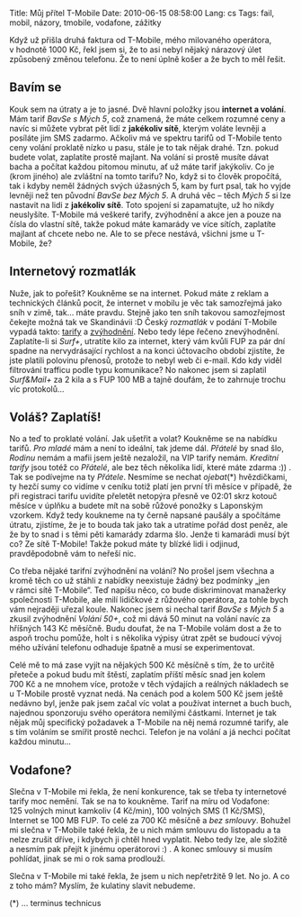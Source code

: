 Title: Můj přítel T-Mobile
Date: 2010-06-15 08:58:00
Lang: cs
Tags: fail, mobil, názory, tmobile, vodafone, zážitky

Když už přišla druhá faktura od T-Mobile, mého milovaného operátora, v hodnotě 1000 Kč, řekl jsem si, že to asi nebyl nějaký nárazový úlet způsobený změnou telefonu. Že to není úplně košer a že bych to měl řešit.

## Bavím se

Kouk sem na útraty a je to jasné. Dvě hlavní položky jsou **internet a volání**. Mám tarif *BavSe s Mých 5*, což znamená, že máte celkem rozumné ceny a navíc si můžete vybrat pět lidí z **jakékoliv sítě**, kterým voláte levněji a posíláte jim SMS zadarmo. Ačkoliv má ve spektru tarifů od T-Mobile tento ceny volání proklatě nízko u pasu, stále je to tak nějak drahé. Tzn. pokud budete volat, zaplatíte prostě majlant. Na volání si prostě musíte dávat bacha a počítat každou pitomou minutu, ať už máte tarif jakýkoliv. Co je (krom jiného) ale zvláštní na tomto tarifu? No, když si to člověk propočítá, tak i kdyby neměl žádných svých úžasných 5, kam by furt psal, tak ho vyjde levněji než ten původní *BavSe bez Mých 5*. A druhá věc – těch *Mých 5* si lze nastavit na lidi z **jakékoliv sítě**. Toto spojení si zapamatujte, už ho nikdy neuslyšíte. T-Mobile má veškeré tarify, zvýhodnění a akce jen a pouze na čísla do vlastní sítě, takže pokud máte kamarády ve více sítích, zaplatíte majlant ať chcete nebo ne. Ale to se přece nestává, všichni jsme u T-Mobile, že?

## Internetový rozmatlák

Nuže, jak to pořešit? Koukněme se na internet. Pokud máte z reklam a technických článků pocit, že internet v mobilu je věc tak samozřejmá jako sníh v zimě, tak… máte pravdu. Stejně jako ten sníh takovou samozřejmost čekejte možná tak ve Skandinávii :D Český *rozmatlák* v podání T-Mobile vypadá takto: [tarify](http://www.t-mobile.cz/web/cz/Residential/Internet/Ceny-pripojeni/internetove-tarify)
a [zvýhodnění](http://www.t-mobile.cz/web/cz/Residential/Internet/Ceny-pripojeni/internetova-zvyhodneni). Nebo tedy lépe řečeno znevýhodnění. Zaplatíte-li si *Surf+*, utratíte kilo za internet, který vám kvůli FUP za pár dní spadne na nervydrásající rychlost a na konci účtovacího období zjistíte, že jste platili polovinu přenosů, protože to nebyl web či e-mail. Kdo kdy viděl filtrování trafficu podle typu komunikace? No nakonec jsem si zaplatil *Surf&Mail+* za 2 kila a s FUP 100 MB a tajně doufám, že to zahrnuje trochu víc protokolů…

## Voláš? Zaplatíš!

No a teď to proklaté volání. Jak ušetřit a volat? Koukněme se na nabídku tarifů. *Pro mladé* mám a není to ideální, tak jdeme dál. *Přátelé* by snad šlo, *Rodinu* nemám a mafii jsem ještě nezaložil, na VIP tarify nemám. *Kreditní tarify* jsou totéž co *Přátelé*, ale bez těch několika lidí, které máte zdarma :)) . Tak se podívejme na ty *Přátele*. Nesmíme se nechat *ojebat*(\*) hvězdičkami, ty hezčí sumy co vidíme v ceníku totiž platí jen první tři měsíce v případě, že při registraci tarifu uvidíte přeletět netopýra přesně ve 02:01 skrz kotouč měsíce v úplňku a budete mít na sobě růžové ponožky s Laponským vzorkem. Když tedy koukneme na ty černě napsané paušály a spočítáme útratu, zjistíme, že je to bouda tak jako tak a utratíme pořád dost peněz, ale že by to snad i s těmi pěti kamarády zdarma šlo. Jenže ti kamarádi musí být co? Ze sítě T-Mobile! Takže pokud máte ty blízké lidi i odjinud, pravděpodobně vám to neřeší nic.

Co třeba nějaké tarifní zvýhodnění na volání? No prošel jsem všechna a kromě těch co už stáhli z nabídky neexistuje žádný bez podmínky „jen v rámci sítě T-Mobile“. Teď napíšu něco, co bude diskriminovat manažerky společnosti T-Mobile, ale milí lidičkové z růžového operátora, za tohle bych vám nejraději uřezal koule. Nakonec jsem si nechal tarif *BavSe s Mých 5* a zkusil zvýhodnění *Volání 50+*, což mi dává 50 minut na volání navíc za hříšných 143 Kč měsíčně. Budu doufat, že na T-Mobile volám dost a že to aspoň trochu pomůže, holt i s několika výpisy útrat zpět se budoucí vývoj mého užívání telefonu odhaduje špatně a musí se experimentovat.

Celé mě to má zase vyjít na nějakých 500 Kč měsíčně s tím, že to určitě přeteče a pokud budu mít štěstí, zaplatím příští měsíc snad jen kolem 700 Kč a ne mnohem více, protože v těch výdajích a reálných nákladech se u T-Mobile prostě vyznat nedá. Na cenách pod a kolem 500 Kč jsem ještě nedávno byl, jenže pak jsem začal víc volat a používat internet a buch buch, najednou sponzoruju svého operátora nemilými částkami. Internet je tak nějak můj specifický požadavek a T-Mobile na něj nemá rozumné tarify, ale s tím voláním se smířit prostě nechci. Telefon je na volání a já nechci počítat každou minutu…

## Vodafone?

Slečna v T-Mobile mi řekla, že není konkurence, tak se třeba ty internetové tarify moc nemění. Tak se na to koukněme. Tarif na míru od Vodafone: 125 volných minut kamkoliv (4 Kč/min), 100 volných SMS (1 Kč/SMS), Internet se 100 MB FUP. To celé za 700 Kč měsíčně a *bez smlouvy*. Bohužel mi slečna v T-Mobile také řekla, že u nich mám smlouvu do listopadu a ta nelze zrušit dříve, i kdybych ji chtěl hned vyplatit. Nebo tedy lze, ale složitě a nesmím pak přejít k jinému operátorovi :) . A konec smlouvy si musím pohlídat, jinak se mi o rok sama prodlouží.

Slečna v T-Mobile mi také řekla, že jsem u nich nepřetržitě 9 let. No jo. A co z toho mám? Myslím, že kulatiny slavit nebudeme.

(\*) … terminus technicus
